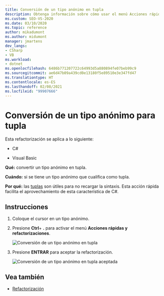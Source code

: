 ```yaml
---
title: Conversión de un tipo anónimo en tupla
description: Obtenga información sobre cómo usar el menú Acciones rápidas y refactorizaciones para convertir un tipo anónimo en una tupla en Visual Studio.
ms.custom: SEO-VS-2020
ms.date: 03/10/2020
ms.topic: reference
author: mikadumont
ms.author: midumont
manager: jmartens
dev_langs:
- CSharp
- VB
ms.workload:
- dotnet
ms.openlocfilehash: 6486b771207722c64993d5a880894fe07beb99c9
ms.sourcegitcommit: ae6d47b09a439cd0e13180f5e89510e3e347fd47
ms.translationtype: HT
ms.contentlocale: es-ES
ms.lasthandoff: 02/08/2021
ms.locfileid: "99907666"
---
```

# <a name="convert-anonymous-type-to-tuple"></a>Conversión de un tipo anónimo para tupla

Esta refactorización se aplica a lo siguiente:

- C#

- Visual Basic

**Qué:** convertir un tipo anónimo en tupla.

**Cuándo:** si se tiene un tipo anónimo que cualifica como tupla.

**Por qué:** las [tuplas](/dotnet/csharp/tuples) son útiles para no recargar la sintaxis. Esta acción rápida facilita el aprovechamiento de esta característica de C#.

## <a name="how-to"></a>Instrucciones

1. Coloque el cursor en un tipo anónimo.
2. Presione **Ctrl**+ **.** para activar el menú **Acciones rápidas y refactorizaciones**.

   ![Conversión de un tipo anónimo en tupla](media/convert-anon-to-tuple.png)

2. Presione **ENTRAR** para aceptar la refactorización.

   ![Conversión de un tipo anónimo en tupla aceptada](media/convert-anon-to-tuple-complete.png)

## <a name="see-also"></a>Vea también

- [Refactorización](../refactoring-in-visual-studio.md)
